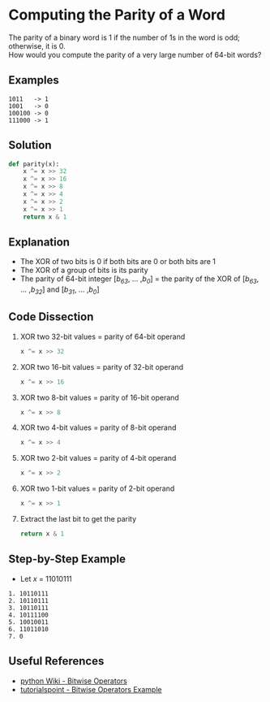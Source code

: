 # Computing the Parity of a Word
The parity of a binary word is 1 if the number of 1s in the word is odd; otherwise, it is 0.  
How would you compute the parity of a very large number of 64-bit words?  
  
## Examples
```
1011   -> 1
1001   -> 0
100100 -> 0
111000 -> 1
```
  
## Solution
```python
def parity(x):
    x ^= x >> 32
    x ^= x >> 16
    x ^= x >> 8
    x ^= x >> 4
    x ^= x >> 2
    x ^= x >> 1
    return x & 1
```
  
## Explanation
* The XOR of two bits is 0 if both bits are 0 or both bits are 1  
* The XOR of a group of bits is its parity  
* The parity of 64-bit integer [_b<sub>63</sub>_, ... ,_b<sub>0</sub>_] = the parity of the XOR of [_b<sub>63</sub>_, ... ,_b<sub>32</sub>_] and [_b<sub>31</sub>_, ... ,_b<sub>0</sub>_]  
  
## Code Dissection
1. XOR two 32-bit values = parity of 64-bit operand  
    ```python
    x ^= x >> 32
    ```
2. XOR two 16-bit values = parity of 32-bit operand  
    ```python
    x ^= x >> 16
    ```
3. XOR two 8-bit values = parity of 16-bit operand  
    ```python
    x ^= x >> 8
    ```
4. XOR two 4-bit values = parity of 8-bit operand  
    ```python
    x ^= x >> 4
    ```
5. XOR two 2-bit values = parity of 4-bit operand  
    ```python
    x ^= x >> 2
    ```
6. XOR two 1-bit values = parity of 2-bit operand  
    ```python
    x ^= x >> 1
    ```
7. Extract the last bit to get the parity  
    ```python
    return x & 1
    ```
  
## Step-by-Step Example
* Let _x_ = 11010111  
```
1. 10110111
2. 10110111
3. 10110111
4. 10111100
5. 10010011
6. 11011010
7. 0
```
  
## Useful References
* [python Wiki - Bitwise Operators](https://wiki.python.org/moin/BitwiseOperators)  
* [tutorialspoint - Bitwise Operators Example](https://www.tutorialspoint.com/python/bitwise_operators_example.htm)